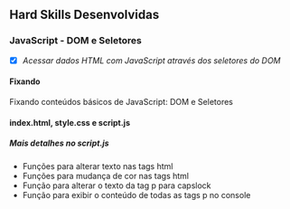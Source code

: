 ## Hard Skills Desenvolvidas

### JavaScript - DOM e Seletores

- [X] _Acessar dados HTML com JavaScript através dos seletores do DOM_

#### Fixando
Fixando conteúdos básicos de JavaScript: DOM e Seletores

#### index.html, style.css e script.js
##### Mais detalhes no script.js
- Funções para alterar texto nas tags html
- Funções para mudança de cor nas tags html
- Função para alterar o texto da tag p para capslock
- Função para exibir o conteúdo de todas as tags p no console
